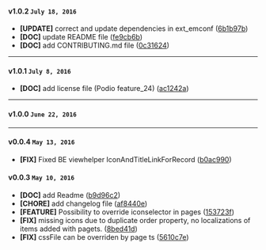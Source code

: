 
#### v1.0.2 `July 18, 2016`
- **[UPDATE]** correct and update dependencies in ext_emconf ([6b1b97b](https://github.com/t3kit/t3kit_extension_tools/commit/6b1b97b))
- **[DOC]** update README file ([fe9cb6b](https://github.com/t3kit/t3kit_extension_tools/commit/fe9cb6b))
- **[DOC]** add CONTRIBUTING.md file ([0c31624](https://github.com/t3kit/t3kit_extension_tools/commit/0c31624))

***

#### v1.0.1 `July 8, 2016`
- **[DOC]** add license file (Podio feature_24) ([ac1242a](https://github.com/t3kit/t3kit_extension_tools/commit/ac1242a))

***

#### v1.0.0 `June 22, 2016`

***
#### v0.0.4 `May 13, 2016`
- **[FIX]** Fixed BE viewhelper IconAndTitleLinkForRecord ([b0ac990](https://github.com/t3kit/t3kit_extension_tools/commit/b0ac990))

#### v0.0.3 `May 10, 2016`
- **[DOC]** add Readme ([b9d96c2](https://github.com/t3kit/t3kit_extension_tools/commit/b9d96c2))
- **[CHORE]** add changelog file ([af8440e](https://github.com/t3kit/t3kit_extension_tools/commit/af8440e))
- **[FEATURE]** Possibility to override iconselector in pages ([153723f](https://github.com/t3kit/t3kit_extension_tools/commit/153723f))
- **[FIX]** missing icons due to duplicate order property, no localizations of items added with pagets. ([8bed41d](https://github.com/t3kit/t3kit_extension_tools/commit/8bed41d))
- **[FIX]** cssFile can be overriden by page ts ([5610c7e](https://github.com/t3kit/t3kit_extension_tools/commit/5610c7e))

